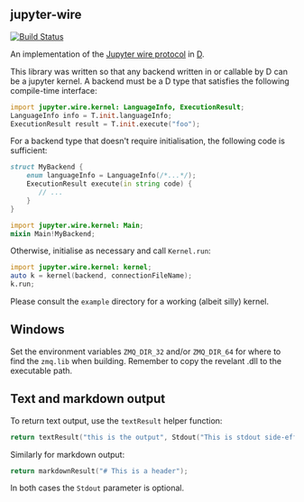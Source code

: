 jupyter-wire
------------

[![Build Status](https://travis-ci.org/kaleidicassociates/jupyter-wire.png?branch=master)](https://travis-ci.org/kaleidicassociates/jupyter-wire)


An implementation of the [Jupyter wire
protocol](https://jupyter-client.readthedocs.io/en/stable/messaging.html#wire-protocol)
in [D](https://dlang.org).

This library was written so that any backend written in or callable by D can be
a jupyter kernel. A backend must be a D type that satisfies the following
compile-time interface:

```d
import jupyter.wire.kernel: LanguageInfo, ExecutionResult;
LanguageInfo info = T.init.languageInfo;
ExecutionResult result = T.init.execute("foo");
```

For a backend type that doesn't require initialisation, the following code is sufficient:

```d
struct MyBackend {
    enum languageInfo = LanguageInfo(/*...*/);
    ExecutionResult execute(in string code) {
       // ...
    }
}

import jupyter.wire.kernel: Main;
mixin Main!MyBackend;
```

Otherwise, initialise as necessary and call `Kernel.run`:

```d
import jupyter.wire.kernel: kernel;
auto k = kernel(backend, connectionFileName);
k.run;
```

Please consult the `example` directory for a working (albeit silly) kernel.


## Windows

Set the environment variables `ZMQ_DIR_32` and/or `ZMQ_DIR_64` for where to find the `zmq.lib`
when building. Remember to copy the revelant .dll to the executable path.


## Text and markdown output

To return text output, use the `textResult` helper function:

```d
return textResult("this is the output", Stdout("This is stdout side-effect"));
```

Similarly for markdown output:

```d
return markdownResult("# This is a header");
```

In both cases the `Stdout` parameter is optional.
